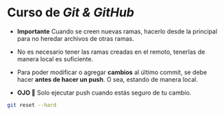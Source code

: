 # Curso de _Git & GitHub_

- **Importante** Cuando se creen nuevas ramas, hacerlo desde la principal para no heredar archivos de otras ramas.

- No es necesario tener las ramas creadas en el remoto, tenerlas de manera local es suficiente.

- Para poder modificar o agregar **cambios** al último commit, se debe hacer **antes de hacer un push**. O sea, estando de manera local.

- **OJO 👀** Solo ejecutar push cuando estás seguro de tu cambio.

```bash
git reset --hard
```
